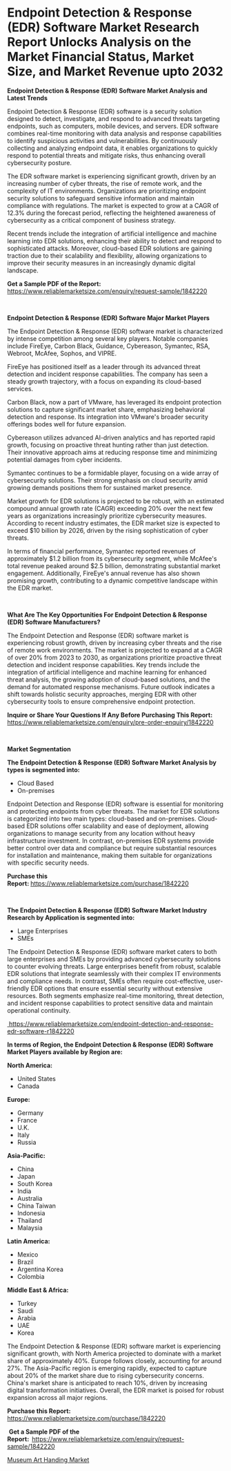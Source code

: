 <p><h1>Endpoint Detection & Response (EDR) Software Market Research Report Unlocks Analysis on the Market Financial Status, Market Size, and Market Revenue upto 2032</h1></p><p><strong>Endpoint Detection & Response (EDR) Software Market Analysis and Latest Trends</strong></p>
<p><p>Endpoint Detection & Response (EDR) software is a security solution designed to detect, investigate, and respond to advanced threats targeting endpoints, such as computers, mobile devices, and servers. EDR software combines real-time monitoring with data analysis and response capabilities to identify suspicious activities and vulnerabilities. By continuously collecting and analyzing endpoint data, it enables organizations to quickly respond to potential threats and mitigate risks, thus enhancing overall cybersecurity posture.</p><p>The EDR software market is experiencing significant growth, driven by an increasing number of cyber threats, the rise of remote work, and the complexity of IT environments. Organizations are prioritizing endpoint security solutions to safeguard sensitive information and maintain compliance with regulations. The market is expected to grow at a CAGR of 12.3% during the forecast period, reflecting the heightened awareness of cybersecurity as a critical component of business strategy.</p><p>Recent trends include the integration of artificial intelligence and machine learning into EDR solutions, enhancing their ability to detect and respond to sophisticated attacks. Moreover, cloud-based EDR solutions are gaining traction due to their scalability and flexibility, allowing organizations to improve their security measures in an increasingly dynamic digital landscape.</p></p>
<p><strong>Get a Sample PDF of the Report:&nbsp;</strong> <a href="https://www.reliablemarketsize.com/enquiry/request-sample/1842220?utm_campaign=3166&utm_medium=2&utm_source=Github&utm_content=ia&utm_term=26032025&utm_id=endpoint-detection-response-edr-software">https://www.reliablemarketsize.com/enquiry/request-sample/1842220</a></p>
<p>&nbsp;</p>
<p><strong>Endpoint Detection & Response (EDR) Software Major Market Players</strong></p>
<p><p>The Endpoint Detection & Response (EDR) software market is characterized by intense competition among several key players. Notable companies include FireEye, Carbon Black, Guidance, Cybereason, Symantec, RSA, Webroot, McAfee, Sophos, and VIPRE. </p><p>FireEye has positioned itself as a leader through its advanced threat detection and incident response capabilities. The company has seen a steady growth trajectory, with a focus on expanding its cloud-based services. </p><p>Carbon Black, now a part of VMware, has leveraged its endpoint protection solutions to capture significant market share, emphasizing behavioral detection and response. Its integration into VMware's broader security offerings bodes well for future expansion.</p><p>Cybereason utilizes advanced AI-driven analytics and has reported rapid growth, focusing on proactive threat hunting rather than just detection. Their innovative approach aims at reducing response time and minimizing potential damages from cyber incidents.</p><p>Symantec continues to be a formidable player, focusing on a wide array of cybersecurity solutions. Their strong emphasis on cloud security amid growing demands positions them for sustained market presence.</p><p>Market growth for EDR solutions is projected to be robust, with an estimated compound annual growth rate (CAGR) exceeding 20% over the next few years as organizations increasingly prioritize cybersecurity measures. According to recent industry estimates, the EDR market size is expected to exceed $10 billion by 2026, driven by the rising sophistication of cyber threats.</p><p>In terms of financial performance, Symantec reported revenues of approximately $1.2 billion from its cybersecurity segment, while McAfee's total revenue peaked around $2.5 billion, demonstrating substantial market engagement. Additionally, FireEye's annual revenue has also shown promising growth, contributing to a dynamic competitive landscape within the EDR market.</p></p>
<p>&nbsp;</p>
<p><strong>What Are The Key Opportunities For Endpoint Detection & Response (EDR) Software Manufacturers?</strong></p>
<p><p>The Endpoint Detection and Response (EDR) software market is experiencing robust growth, driven by increasing cyber threats and the rise of remote work environments. The market is projected to expand at a CAGR of over 20% from 2023 to 2030, as organizations prioritize proactive threat detection and incident response capabilities. Key trends include the integration of artificial intelligence and machine learning for enhanced threat analysis, the growing adoption of cloud-based solutions, and the demand for automated response mechanisms. Future outlook indicates a shift towards holistic security approaches, merging EDR with other cybersecurity tools to ensure comprehensive endpoint protection.</p></p>
<p><strong>Inquire or Share Your Questions If Any Before Purchasing This Report:</strong> <a href="https://www.reliablemarketsize.com/enquiry/pre-order-enquiry/1842220?utm_campaign=3166&utm_medium=2&utm_source=Github&utm_content=ia&utm_term=26032025&utm_id=endpoint-detection-response-edr-software">https://www.reliablemarketsize.com/enquiry/pre-order-enquiry/1842220</a></p>
<p>&nbsp;</p>
<p><strong>Market Segmentation</strong></p>
<p><strong>The Endpoint Detection & Response (EDR) Software Market Analysis by types is segmented into:</strong></p>
<p><ul><li>Cloud Based</li><li>On-premises</li></ul></p>
<p><p>Endpoint Detection and Response (EDR) software is essential for monitoring and protecting endpoints from cyber threats. The market for EDR solutions is categorized into two main types: cloud-based and on-premises. Cloud-based EDR solutions offer scalability and ease of deployment, allowing organizations to manage security from any location without heavy infrastructure investment. In contrast, on-premises EDR systems provide better control over data and compliance but require substantial resources for installation and maintenance, making them suitable for organizations with specific security needs.</p></p>
<p><strong>Purchase this Report:&nbsp;</strong><a href="https://www.reliablemarketsize.com/purchase/1842220?utm_campaign=3166&utm_medium=2&utm_source=Github&utm_content=ia&utm_term=26032025&utm_id=endpoint-detection-response-edr-software">https://www.reliablemarketsize.com/purchase/1842220</a></p>
<p>&nbsp;</p>
<p><strong>The Endpoint Detection & Response (EDR) Software Market Industry Research by Application is segmented into:</strong></p>
<p><ul><li>Large Enterprises</li><li>SMEs</li></ul></p>
<p><p>The Endpoint Detection & Response (EDR) software market caters to both large enterprises and SMEs by providing advanced cybersecurity solutions to counter evolving threats. Large enterprises benefit from robust, scalable EDR solutions that integrate seamlessly with their complex IT environments and compliance needs. In contrast, SMEs often require cost-effective, user-friendly EDR options that ensure essential security without extensive resources. Both segments emphasize real-time monitoring, threat detection, and incident response capabilities to protect sensitive data and maintain operational continuity.</p></p>
<p><a href="https://www.reliablemarketsize.com/endpoint-detection-and-response-edr-software-r1842220?utm_campaign=3166&utm_medium=2&utm_source=Github&utm_content=ia&utm_term=26032025&utm_id=endpoint-detection-response-edr-software">&nbsp;https://www.reliablemarketsize.com/endpoint-detection-and-response-edr-software-r1842220</a></p>
<p><strong>In terms of Region, the Endpoint Detection & Response (EDR) Software Market Players available by Region are:</strong></p>
<p>
    <p> <strong> North America: </strong>
        <ul>
            <li>United States</li>
            <li>Canada</li>
        </ul>
        </p> 
    <p> <strong> Europe: </strong>
        <ul>
            <li>Germany</li>
            <li>France</li>
            <li>U.K.</li>
            <li>Italy</li>
            <li>Russia</li>
        </ul>
        </p> 
    <p> <strong> Asia-Pacific: </strong>
        <ul>
            <li>China</li>
            <li>Japan</li>
            <li>South Korea</li>
            <li>India</li>
            <li>Australia</li>
            <li>China Taiwan</li>
            <li>Indonesia</li>
            <li>Thailand</li>
            <li>Malaysia</li>
        </ul>
        </p> 
    <p> <strong> Latin America: </strong>
        <ul>
            <li>Mexico</li>
            <li>Brazil</li>
            <li>Argentina Korea</li>
            <li>Colombia</li>
        </ul>
        </p> 
    <p> <strong> Middle East & Africa: </strong>
        <ul>
            <li>Turkey</li>
            <li>Saudi</li>
            <li>Arabia</li>
            <li>UAE</li>
            <li>Korea</li>
        </ul>
    </p>
    </p>
<p><p>The Endpoint Detection & Response (EDR) software market is experiencing significant growth, with North America projected to dominate with a market share of approximately 40%. Europe follows closely, accounting for around 27%. The Asia-Pacific region is emerging rapidly, expected to capture about 20% of the market share due to rising cybersecurity concerns. China's market share is anticipated to reach 10%, driven by increasing digital transformation initiatives. Overall, the EDR market is poised for robust expansion across all major regions.</p></p>
<p><strong>Purchase this Report: </strong><a href="https://www.reliablemarketsize.com/purchase/1842220?utm_campaign=3166&utm_medium=2&utm_source=Github&utm_content=ia&utm_term=26032025&utm_id=endpoint-detection-response-edr-software">https://www.reliablemarketsize.com/purchase/1842220</a></p>
<p>&nbsp;<strong>Get a Sample PDF of the Report:&nbsp;&nbsp;</strong><a href="https://www.reliablemarketsize.com/enquiry/request-sample/1842220?utm_campaign=3166&utm_medium=2&utm_source=Github&utm_content=ia&utm_term=26032025&utm_id=endpoint-detection-response-edr-software">https://www.reliablemarketsize.com/enquiry/request-sample/1842220</a></p>
<p><strong></strong></p>
<p><p><a href="https://github.com/sharphadan/Market-Research-Report-List-1/blob/main/museum-art-handing-market.md?utm_campaign=3166&utm_medium=2&utm_source=Github&utm_content=ia&utm_term=26032025&utm_id=endpoint-detection-response-edr-software">Museum Art Handing Market</a></p></p>